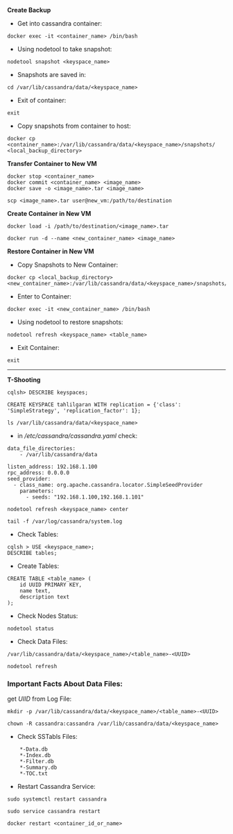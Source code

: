 <b>Create Backup</b>

* Get into cassandra container:
```
docker exec -it <container_name> /bin/bash
```
* Using nodetool to take snapshot:
```
nodetool snapshot <keyspace_name>
```
* Snapshots are saved in:
```
cd /var/lib/cassandra/data/<keyspace_name>
```
* Exit of container:
```
exit
```
* Copy snapshots from container to host:
```
docker cp <container_name>:/var/lib/cassandra/data/<keyspace_name>/snapshots/ <local_backup_directory>
```

<b>Transfer Container to New VM</b>
```
docker stop <container_name>
docker commit <container_name> <image_name>
docker save -o <image_name>.tar <image_name>
```
```
scp <image_name>.tar user@new_vm:/path/to/destination
```

<b>Create Container in New VM</b>
```
docker load -i /path/to/destination/<image_name>.tar
```
```
docker run -d --name <new_container_name> <image_name>
```

<b>Restore Container in New VM</b>

* Copy Snapshots to New Container:
```
docker cp <local_backup_directory> <new_container_name>:/var/lib/cassandra/data/<keyspace_name>/snapshots/
```

* Enter to Container:
```
docker exec -it <new_container_name> /bin/bash
```

* Using nodetool to restore snapshots:
```
nodetool refresh <keyspace_name> <table_name>
```

* Exit Container:
```
exit
```

-----
<b>T-Shooting</b>

```
cqlsh> DESCRIBE keyspaces;
```
```
CREATE KEYSPACE tahlilgaran WITH replication = {'class': 'SimpleStrategy', 'replication_factor': 1};
```
```
ls /var/lib/cassandra/data/<keyspace_name>
```

* in */etc/cassandra/cassandra.yaml* check:
```
data_file_directories:
    - /var/lib/cassandra/data

listen_address: 192.168.1.100
rpc_address: 0.0.0.0
seed_provider:
  - class_name: org.apache.cassandra.locator.SimpleSeedProvider
    parameters:
      - seeds: "192.168.1.100,192.168.1.101"
```
```
nodetool refresh <keyspace_name> center
```
```
tail -f /var/log/cassandra/system.log
```
* Check Tables:
```
cqlsh > USE <keyspace_name>;
DESCRIBE tables;
```
* Create Tables:
```
CREATE TABLE <table_name> (
    id UUID PRIMARY KEY,
    name text,
    description text
);
```
* Check Nodes Status:
```
nodetool status
```
* Check Data Files:
```
/var/lib/cassandra/data/<keyspace_name>/<table_name>-<UUID>
```
```
nodetool refresh
```

### Important Facts About Data Files:
get *UIID* from Log File:
```
mkdir -p /var/lib/cassandra/data/<keyspace_name>/<table_name>-<UUID>
```
```
chown -R cassandra:cassandra /var/lib/cassandra/data/<keyspace_name>
```
* Check SSTabls Files:
```
    *-Data.db
    *-Index.db
    *-Filter.db
    *-Summary.db
    *-TOC.txt
```
* Restart Cassandra Service:
```
sudo systemctl restart cassandra
```
```
sudo service cassandra restart
```
```
docker restart <container_id_or_name>
```
